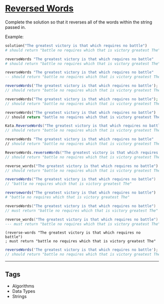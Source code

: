 # [Reversed Words](https://www.codewars.com/kata/51c8991dee245d7ddf00000e)

Complete the solution so that it reverses all of the words within the string passed in.

Example:

```ruby
solution("The greatest victory is that which requires no battle")
# should return "battle no requires which that is victory greatest The"
```

```coffeescript
reverseWords "The greatest victory is that which requires no battle"
# should return "battle no requires which that is victory greatest The"
```

```haskell
reverseWords "The greatest victory is that which requires no battle"
-- should return "battle no requires which that is victory greatest The"
```

```javascript
reverseWords('The greatest victory is that which requires no battle');
// should return "battle no requires which that is victory greatest The"
```

```php
reverseWords("The greatest victory is that which requires no battle");
// should return "battle no requires which that is victory greatest The"
```

```python
reverseWords("The greatest victory is that which requires no battle")
// should return "battle no requires which that is victory greatest The"
```

```csharp
Kata.ReverseWords("The greatest victory is that which requires no battle");
// should return "battle no requires which that is victory greatest The"
```

```fsharp
reverseWords "The greatest victory is that which requires no battle"
// should return "battle no requires which that is victory greatest The"
```

```java
ReverseWords.reverseWords("The greatest victory is that which requires no battle");
// should return "battle no requires which that is victory greatest The"
```

```rust
reverse_words("The greatest victory is that which requires no battle")
// should return "battle no requires which that is victory greatest The"
```

```scala
reverseWords("The greatest victory is that which requires no battle")
// "battle no requires which that is victory greatest The"
```

```julia
reversewords("The greatest victory is that which requires no battle")
# "battle no requires which that is victory greatest The"
```

```kotlin
reverseWords("The greatest victory is that which requires no battle")
// must return "battle no requires which that is victory greatest The"
```

```lua
reverse_words("The greatest victory is that which requires no battle")
--- must return "battle no requires which that is victory greatest The"
```

```racket
(reverse-words "The greatest victory is that which requires no battle")
; must return "battle no requires which that is victory greatest The"
```

```typescript
reverseWords('The greatest victory is that which requires no battle');
// should return "battle no requires which that is victory greatest The"
```

---

## Tags

- Algorithms
- Data Types
- Strings
